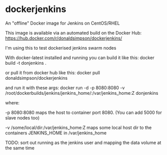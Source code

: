 # dockerjenkins
An "offline" Docker image for Jenkins on CentOS/RHEL

This image is available via an automated build on the Docker Hub:
https://hub.docker.com/r/donaldsimpson/dockerjenkins/

I'm using this to test dockerised jenkins swarm nodes

With docker-latest installed and running you can build it like this:
docker build -t donjenkins .

or pull it from docker hub like this:
docker pull donaldsimpson/dockerjenkins

and run it with these args:
docker run -d -p 8080:8080 -v /root/dockerbuilds/jenkins/jenkins_home/:/var/jenkins_home:Z donjenkins
 
where:
 
 -p 8080:8080 maps the host to container port 8080. 
 (You can add 5000 for slave nodes too)
 
 -v /some/local/dir:/var/jenkins_home:Z maps some local host dir to the containers JENKINS_HOME in /var/jenkins_home

TODO:
sort out running as the jenkins user and mapping the data volume at the same time
